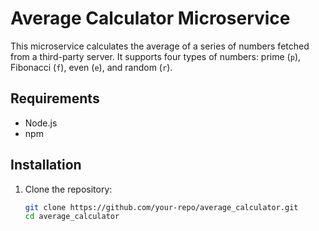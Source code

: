 # Average Calculator Microservice

This microservice calculates the average of a series of numbers fetched from a third-party server. It supports four types of numbers: prime (`p`), Fibonacci (`f`), even (`e`), and random (`r`).

## Requirements

- Node.js
- npm

## Installation

1. Clone the repository:
   ```bash
   git clone https://github.com/your-repo/average_calculator.git
   cd average_calculator

